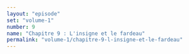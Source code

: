 ```yaml
---
layout: "episode"
set: "volume-1"
number: 9
name: "Chapitre 9 : L'insigne et le fardeau"
permalink: "volume-1/chapitre-9-l-insigne-et-le-fardeau"
---
```

